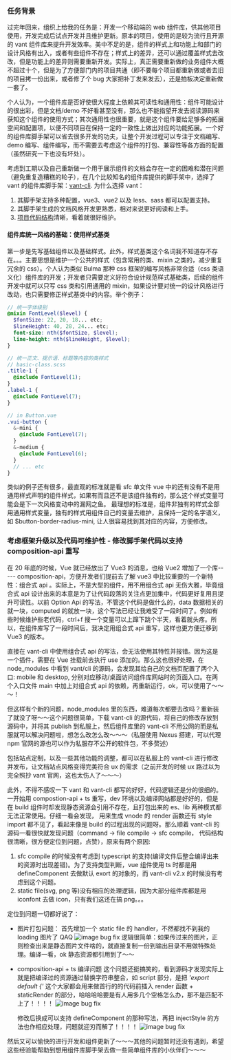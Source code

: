 ### 任务背景

过完年回来，组织上给我的任务是：开发一个移动端的 web 组件库，供其他项目使用，开发完成后试点开发并且维护更新。原本的项目，使用的是较为流行且开源的 vant 组件库来提升开发效率。美中不足的是，组件的样式上和功能上和部门的设计风格有出入，或者有些组件不存在；样式上的差异，还可以通过覆盖样式去改改，但是功能上的差异则需要重新开发。实际上，真正需要重新做的业务组件大概不超过十个，但是为了方便部门内的项目共通（即不要每个项目都重新做或者去旧的项目拷一份出来，或者修了个 bug 大家把补丁发来发去），还是拍板决定重新做一套了。

个人认为，一个组件库是否好使很大程度上依赖其可读性和通用性：组件可能设计的很出彩，但是文档/demo 不好看甚至没有，那么也不能指望开发去阅读源码来获知这个组件的使用方式；其次通用性也很重要，就是这个组件要给足够多的拓展空间和配置项，以便不同项目在保持一定的一致性上做出对应的功能拓展。一个好的组件库脚手架可以省去很多开发的功夫，让整个开发过程可以专注于文档编写、demo 编写、组件编写，而不需要去考虑这个组件的打包、兼容性等各方面的配置（虽然研究一下也没有坏处）。

考虑到工期以及自己重新做一个用于展示组件的文档会存在一定的困难和潜在问题（避免重复造糟糕的轮子），在几个比较知名的组件库提供的脚手架中，选择了 vant 的组件库脚手架：[vant-cli](https://github.com/youzan/vant). 为什么选择 vant：

1. 其脚手架支持多种配置，vue3、vue2 以及 less、sass 都可以配置支持。
2. 其脚手架生成的文档风格开发更熟悉，相对来说更好阅读和上手。
3. [项目代码结构](https://github.com/youzan/vant/blob/dev/packages/vant-cli/docs/directory.md)清晰，看着就很好维护。

#### 组件库统一风格的基础：使用样式基类

第一步是先写基础组件以及基础样式。此外，样式基类这个名词我不知道存不存在。。。主要思想是维护一个公共的样式（包含常用的类、mixin 之类的，减少重复冗余的 css）。个人认为类似 Bulma 那种 css 框架的编写风格非常合适（css 类语义化）组件库的开发；开发者只需要定义好符合设计规范样式基础类，后续的组件开发中就可以只写 css 类和引用通用的 mixin，如果设计要对统一的设计风格进行改动，也只需要修正样式基类中的内容。举个例子：

```scss
// 统一字体级别
@mixin FontLevel($level) {
  $fontSize: 22, 20, 18... etc;
  $lineHeight: 40, 28, 24... etc;
  font-size: nth($fontSize, $level);
  line-height: nth($lineHeight, $level);
}

// 统一正文、提示语、标题等内容的类样式
// basic-class.scss
.title-1 {
  @include FontLevel(1);
}
.label-1 {
  @include FontLevel(7);
}

// in Button.vue
.vui-button {
  &-mini {
    @include FontLevel(7);
  }
  &-medium {
    @include FontLevel(6);
  }
  // ... etc
}
```

类似的例子还有很多，最直观的标准就是看 sfc 单文件 vue 中的还有没有不是用通用样式声明的组件样式，如果有而且还不是该组件独有的，那么这个样式变量可能会是下一次风格变动中的漏网之鱼。
最理想的标准是，组件非独有的样式全部用通用样式变量，独有的样式用组件自己的变量去维护，且保持一定的名字语义，如 $button-border-radius-mini, 让人很容易找到其对应的内容，方便修改。

### 考虑框架升级以及代码可维护性 - 修改脚手架代码以支持 composition-api 重写

在 20 年底的时候，Vue 就已经放出了 Vue3 的消息，也给 Vue2 增加了一个库----- composition-api，方便开发者们提前去了解 vue3 中比较重要的一个新特性：组合式 api 。实际上，不是大型的组件，用不用组合式 api 无伤大雅，毕竟组合式 api 设计出来的本意是为了让代码段落的关注点更加集中，代码更好复用且提升可读性。以前 Option Api 的写法，不管这个代码是做什么的，data 数据相关的就一块，computed 的就放一块，这个写法已经让我难受了一段时间了。例如有些时候维护些老代码，ctrl+f 搜一个变量可以上蹿下跳个半天，看着就头疼。所以，在组件库写了一段时间后，我决定用组合式 api 重写，这样也更方便迁移到 Vue3 的版本。

直接在 vant-cli 中使用组合式 api 的写法，会无法使用其特性并报错。因为这是一个插件，需要在 Vue 挂载前去执行 use 添加的。那么这也很好处理，在 node_modules 中看到 vant/cli 的源码，会发现其给自己的文档页配置了两个入口: mobile 和 desktop, 分别对应移动/桌面访问组件库网站时的页面入口。在两个入口文件 main 中加上对组合式 api 的依赖，再重新运行，ok，可以使用了～～～！

但这样有个新的问题，node_modules 里的东西，难道每次都要去改吗？重新装了就没了呀～～这个问题很简单，下载 vant-cli 的源代码，将自己的修改存放到源码中，并将其 publish 到私服上，然后组件库里的 vant-cli 不用公网的而是私服就可以解决问题啦，想怎么改怎么改～～～（私服使用 Nexus 搭建，可以代理 npm 官网的源也可以作为私服存不公开的软件包，不多赘述）

包括站点定制，以及一些其他功能的调整，都可以在私服上的 vant-cli 进行修改并发布，让文档站点风格变得完美符合 ux 的需求（之前开发的时候 ux 路过以为完全照抄 vant 官网，这也太伤人了～～～）

此外，不得不感叹一下 vant 和 vant-cli 都写的好好，代码逻辑还是分的很细的。一开始用 compostion-api + ts 重写，dev 环境以及编译网站都是好好的，但是在 build 组件时却发现静态资源会引用不存在，且打包出来的 es、lib 两种模式都无法正常使用。仔细一看会发现， 用来生成 vnode 的 render 函数还有 style import 都不见了，看起来像是 build 的过程出现的问题呀。那么顺着 vant-cli 的源码一看很快就发现问题（command -> file compile -> sfc compile， 代码结构很清晰，很方便定位到问题，点赞），原来有两个原因:

1. sfc compile 的时候没有考虑到 typescript 的支持(编译文件后整合编译出来的资源时出现差错)。为了支持类型判断，vue 组件使用 ts 时都是用 defineComponent 去做默认 exort 的对象的，而 vant-cli v2.x 的时候没有考虑到这个问题。
2. static file(svg, png 等)没有相应的处理逻辑，因为大部分组件库都是用 iconfont 去做 icon，只有我们这还在搞 png。。。

定位到问题一切都好说了：

- 图片打包问题：
  首先增加一个 static file 的 handler，不然都找不到我的 loading 图片了 QAQ
  ![image bug fix](https://michaelhan.tech/images/61b0793b2b22250bb6c64ab0c0a058c6.jpeg)
  逻辑很简单：如果传过来的图片，正则检查出来是静态图片文件啥的，就直接复制一份到输出目录不用做特殊处理。编译一看，ok 静态资源都引用到了～～

- composition-api + ts 编译问题
  这个问题还挺搞笑的，看到源码才发现实际上就是把编译过的资源通过替换字符串整合，如 script 部分，是把 _'export default {'_ 这个大家都会用来做首行的的代码前插入 render 函数 + staticRender 的部分，哈哈哈哈要是有人用多几个空格怎么办，那不是匹配不上了！！！！
  ![image bug fix](https://michaelhan.tech/images/d1245a29aa76fbf914a1ecd4a06c088a.jpeg)

  修改后换成可以支持 defineComponent 的那种写法，再把 injectStyle 的方法也作相应处理，问题就迎刃而解了！！！！
  ![image bug fix](https://michaelhan.tech/images/e394c4ba55c38ec7d039b4dbf6ac3154.jpeg)

然后又可以愉快的进行开发和组件更新了～～～其他的问题暂时还没有遇到，希望这些经验能帮助到想用组件库脚手架去做一些简单组件库的小伙伴们～～～
